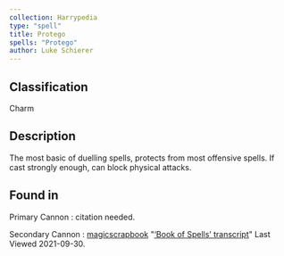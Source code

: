 ```yaml
---
collection: Harrypedia
type: "spell"
title: Protego
spells: "Protego"
author: Luke Schierer
---
```


## Classification

Charm

## Description

The most basic of duelling spells, protects from most offensive spells. If cast strongly enough, can block physical attacks.

## Found in

Primary Cannon
:   citation needed.

Secondary Cannon
:   [magicscrapbook](https://magicscrapbook.tumblr.com/)
    "[‘Book of Spells’ transcript](https://magicscrapbook.tumblr.com/post/162085200042/book-of-spells-transcript)"
    Last Viewed 2021-09-30.
